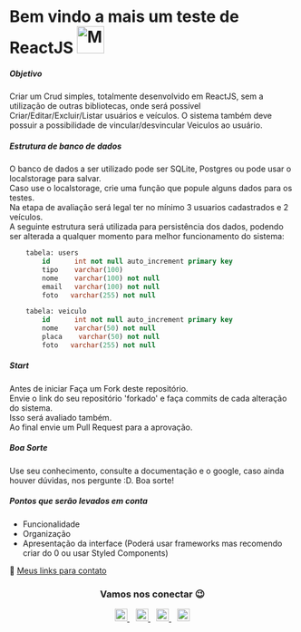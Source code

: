 # Bem vindo a mais um teste de ReactJS <img alt="Meu site" width="48px" src="https://github.com/filipeleonelbatista/filipeleonelbatista/blob/master/assets/Hi.gif" />

##### Objetivo
Criar um Crud simples, totalmente desenvolvido em ReactJS, sem a utilização de outras bibliotecas, onde será possível Criar/Editar/Excluir/Listar usuários e veículos. O sistema também deve possuir a possibilidade de vincular/desvincular Veiculos ao usuário.

##### Estrutura de banco de dados

O banco de dados a ser utilizado pode ser SQLite, Postgres ou pode usar o localstorage para salvar.<br />
Caso use o localstorage, crie uma função que popule alguns dados para os testes.<br />
Na etapa de avaliação será legal ter no mínimo 3 usuarios cadastrados e 2 veículos.<br />
A seguinte estrutura será utilizada para persistência dos dados, podendo ser alterada a qualquer momento para melhor funcionamento do sistema:

```sql
    tabela: users
        id      int not null auto_increment primary key
        tipo    varchar(100)
        nome    varchar(100) not null
        email   varchar(100) not null
        foto   varchar(255) not null
```
```sql
    tabela: veiculo
        id      int not null auto_increment primary key
        nome    varchar(50) not null
        placa    varchar(50) not null
        foto   varchar(255) not null
```

##### Start
Antes de iniciar Faça um Fork deste repositório.<br />
Envie o link do seu repositório 'forkado' e faça commits de cada alteração do sistema. <br />
Isso será avaliado também.<br />
Ao final envie um Pull Request para a aprovação.<br />

##### Boa Sorte
Use seu conhecimento, consulte a documentação e o google, caso ainda houver dúvidas, nos pergunte :D. Boa sorte!

##### Pontos que serão levados em conta
- Funcionalidade
- Organização
- Apresentação da interface (Poderá usar frameworks mas recomendo criar do 0 ou usar Styled Components)

🔗 [Meus links para contato](https://filipedev.ga) <br/> 

<h3 align="center" >Vamos nos conectar 😉</h3>
<p align="center">
  <a href="https://filipedev.ga">
    <img alt="Meu site" width="22px" src="https://github.com/filipeleonelbatista/filipeleonelbatista/blob/master/assets/worldwide.svg" />
  </a>&ensp;
  <a href="https://www.linkedin.com/in/filipeleonelbatista/">
    <img alt="LinkedIn" width="22px" src="https://github.com/filipeleonelbatista/filipeleonelbatista/blob/master/assets/052-linkedin.svg" />
  </a>&ensp;
  <a href="https://instagram.com/filipeleonelbatista">
    <img alt="Instagram" width="22px" src="https://github.com/filipeleonelbatista/filipeleonelbatista/blob/master/assets/044-instagram.svg" />
  </a>&ensp;
  <a href="https://desenvolvedordeaplicativos.ga/">
    <img alt="Meu site" width="22px" src="https://github.com/filipeleonelbatista/filipeleonelbatista/blob/master/assets/worldwide.svg" />
  </a>
</p>
